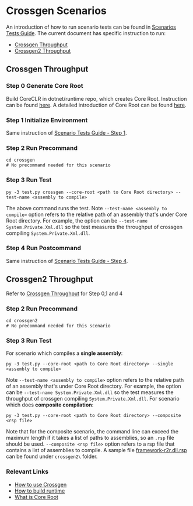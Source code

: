 
# Crossgen Scenarios
An introduction of how to run scenario tests can be found in [Scenarios Tests Guide](./scenarios-workflow.md).  The current document has specific instruction to run:

- [Crossgen Throughput](#crossgen-throughput)
- [Crossgen2 Throughput](#crossgen2-throughput)


## Crossgen Throughput

### Step 0 Generate Core Root
Build CoreCLR in dotnet/runtime repo, which creates Core Root. Instruction can be found [here](https://github.com/dotnet/runtime/blob/master/docs/workflow/building/coreclr/README.md). A detailed introduction of Core Root can be found [here](https://github.com/dotnet/runtime/blob/master/docs/workflow/testing/using-corerun.md).
### Step 1 Initialize Environment
Same instruction of [Scenario Tests Guide - Step 1](./scenarios-workflow#step-1-initialize-environment).
### Step 2 Run Precommand
```
cd crossgen
# No precommand needed for this scenario
```
### Step 3 Run Test
```
py -3 test.py crossgen --core-root <path to Core Root directory> --test-name <assembly to compile>
```
The above command runs the test. Note `--test-name <assembly to compile>` option refers to the relative path of an assembly that's under Core Root directory. For example, the option can be `--test-name System.Private.Xml.dll` so the test measures the throughput of crossgen compiling `System.Private.Xml.dll`.
### Step 4 Run Postcommand
Same instruction of [Scenario Tests Guide - Step 4](./scenarios-workflow#step-4-run-postcommand).

## Crossgen2 Throughput
Refer to [Crossgen Throughput](crossgen-throughput) for Step 0,1 and 4
### Step 2 Run Precommand
```
cd crossgen2
# No precommand needed for this scenario
```
### Step 3 Run Test
For scenario which compiles a **single assembly**:
```
py -3 test.py --core-root <path to Core Root directory> --single <assembly to compile>
```
Note `--test-name <assembly to compile>` option refers to the relative path of an assembly that's under Core Root directory. For example, the option can be `--test-name System.Private.Xml.dll` so the test measures the throughput of crossgen compiling `System.Private.Xml.dll`.
For scenario which does **composite compilation**:
```
py -3 test.py --core-root <path to Core Root directory> --composite <rsp file>
```
Note that for the composite scenario, the command line can exceed the maximum length if it takes a list of paths to assemblies, so an `.rsp` file should be used.  `--composite <rsp file>` option refers to a rsp file that contains a list of assemblies to compile. A sample file [framework-r2r.dll.rsp](https://github.com/dotnet/performance/blob/master/src/scenarios/crossgen2/framework-r2r.dll.rsp) can be found under `crossgen2\` folder.
 
### Relevant Links
- [How to use Crossgen](https://github.com/dotnet/runtime/blob/master/docs/workflow/building/coreclr/crossgen.md)
- [How to build runtime](https://github.com/dotnet/runtime/blob/master/docs/workflow/building/coreclr/README.md)
- [What is Core Root](https://github.com/dotnet/runtime/blob/master/docs/workflow/testing/using-corerun.md)